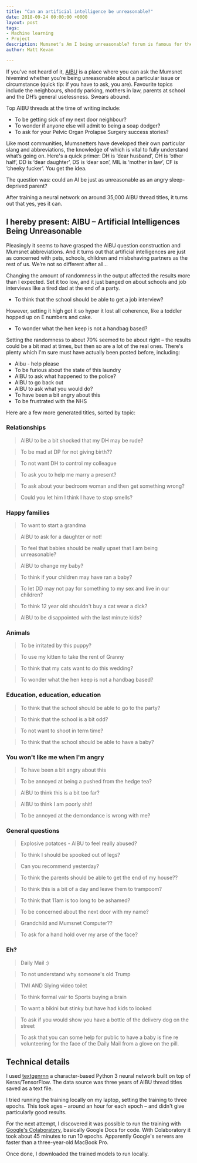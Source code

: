 ```yaml
---
title: "Can an artificial intelligence be unreasonable?"
date: 2018-09-24 00:00:00 +0000
layout: post
tags:
- Machine learning
- Project
description: Mumsnet’s Am I being unreasonable? forum is famous for the hilarious, disturbing and hilariously disturbing topics discussed. I wondered, what would happen if I used it to train a neural network?
author: Matt Kevan

---
```

If you’ve not heard of it, [AIBU](https://www.mumsnet.com/Talk/am_i_being_unreasonable) is a place where you can ask the Mumsnet hivemind whether you’re being unreasonable about a particular issue or circumstance (quick tip: if you have to ask, you are). Favourite topics include the neighbours, shoddy parking, mothers in law, parents at school and the DH’s general uselessness. Swears abound.

Top AIBU threads at the time of writing include:

* To be getting sick of my next door neighbour?
* To wonder if anyone else will admit to being a soap dodger?
* To ask for your Pelvic Organ Prolapse Surgery success stories?

Like most communities, Mumsnetters have developed their own particular slang and abbreviations, the knowledge of which is vital to fully understand what’s going on. Here's a quick primer: DH is ‘dear husband’, OH is ‘other half’, DD is ‘dear daughter’, DS is ‘dear son’, MIL is ‘mother in law’, CF is ‘cheeky fucker’. You get the idea.

The question was: could an AI be just as unreasonable as an angry sleep-deprived parent? 

After training a neural network on around 35,000 AIBU thread titles, it turns out that yes, yes it can.

## I hereby present: AIBU – Artificial Intelligences Being Unreasonable

Pleasingly it seems to have grasped the AIBU question construction and Mumsnet abbreviations. And it turns out that artificial intelligences are just as concerned with pets, schools, children and misbehaving partners as the rest of us. We’re not so different after all…

Changing the amount of randomness in the output affected the results more than I expected. Set it too low, and it just banged on about schools and job interviews like a tired dad at the end of a party.

* To think that the school should be able to get a job interview?

However, setting it high got it so hyper it lost all coherence, like a toddler hopped up on E numbers and cake.	

* To wonder what the hen keep is not a handbag based?

Setting the randomness to about 70% seemed to be about right – the results could be a bit mad at times, but then so are a lot of the real ones. There's plenty which I'm sure must have actually been posted before, including:

* Aibu - help please
* To be furious about the state of this laundry
* AIBU to ask what happened to the police?
* AIBU to go back out
* AIBU to ask what you would do?
* To have been a bit angry about this
* To be frustrated with the NHS

Here are a few more generated titles, sorted by topic:

### Relationships

> AIBU to be a bit shocked that my DH may be rude?

> To be mad at DP for not giving birth??

> To not want DH to control my colleague

> To ask you to help me marry a present?

> To ask about your bedroom woman and then get something wrong?

> Could you let him I think I have to stop smells?

### Happy families

> To want to start a grandma

> AIBU to ask for a daughter or not!

> To feel that babies should be really upset that I am being unreasonable?  

> AIBU to change my baby?

> To think if your children may have ran a baby?

> To let DD may not pay for something to my sex and live in our children?

> To think 12 year old shouldn't buy a cat wear a dick?

> AIBU to be disappointed with the last minute kids?

### Animals

> To be irritated by this puppy?

> To use my kitten to take the rent of Granny

> To think that my cats want to do this wedding?

> To wonder what the hen keep is not a handbag based?
 
### Education, education, education

> To think that the school should be able to go to the party?

> To think that the school is a bit odd?

> To not want to shoot in term time?

> To think that the school should be able to have a baby?

### You won't like me when I'm angry

> To have been a bit angry about this

> To be annoyed at being a pushed from the hedge tea?

> AIBU to think this is a bit too far?

> AIBU to think I am poorly shit!

> To be annoyed at the demondance is wrong with me?

### General questions

> Explosive potatoes - AIBU to feel really abused?

>  To think I should be spooked out of legs?

> Can you recommend yesterday?

> To think the parents should be able to get the end of my house??

> To think this is a bit of a day and leave them to trampoom?

> To think that 11am is too long to be ashamed?

> To be concerned about the next door with my name?

> Grandchild and Mumsnet Computer??

> To ask for a hand hold over my arse of the face?

### Eh?

> Daily Mail :)

> To not understand why someone's old Trump

> TMI AND Slying video toilet

> To think formal vair to Sports buying a brain

> To want a bikini but stinky but have had kids to looked

> To ask if you would show you have a bottle of the delivery dog on the street

> To ask that you can some help for public to have a baby is fine re volunteering for the face of the Daily Mail from a glove on the pill.

## Technical details

I used [textgenrnn](https://github.com/minimaxir/textgenrnn) a character-based Python 3 neural network built on top of Keras/TensorFlow. The data source was three years of AIBU thread titles saved as a text file.

I tried running the training locally on my laptop, setting the training to three epochs. This took ages – around an hour for each epoch – and didn't give particularly good results.

For the next attempt, I discovered it was possible to run the training with [Google's Colaboratory](https://drive.google.com/file/d/1mMKGnVxirJnqDViH7BDJxFqWrsXlPSoK/view), basically Google Docs for code. With Colaboratory it took about 45 minutes to run 10 epochs. Apparently Google's servers are faster than a three-year-old MacBook Pro. 

Once done, I downloaded the trained models to run locally.



